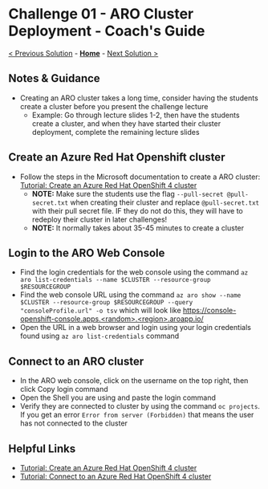 # Challenge 01 - ARO Cluster Deployment - Coach's Guide 

[< Previous Solution](./Solution-00.md) - **[Home](./README.md)** - [Next Solution >](./Solution-02.md)

## Notes & Guidance

- Creating an ARO cluster takes a long time, consider having the students create a cluster before you present the challenge lecture
  - Example: Go through lecture slides 1-2, then have the students create a cluster, and when they have started their cluster deployment, complete the remaining lecture slides

## Create an Azure Red Hat Openshift cluster

- Follow the steps in the Microsoft documentation to create a ARO cluster: [Tutorial: Create an Azure Red Hat OpenShift 4 cluster](https://docs.microsoft.com/en-us/azure/openshift/tutorial-create-cluster)
  - **NOTE:** Make sure the students use the flag `--pull-secret @pull-secret.txt` when creating their cluster and replace `@pull-secret.txt` with their pull secret file. IF they do not do this, they will have to redeploy their cluster in later challenges!
  - **NOTE:** It normally takes about 35-45 minutes to create a cluster

## Login to the ARO Web Console

- Find the login credentials for the web console using the command `az aro list-credentials --name $CLUSTER --resource-group $RESOURCEGROUP`
- Find the web console URL using the command `az aro show --name $CLUSTER --resource-group $RESOURCEGROUP --query "consoleProfile.url" -o tsv` which will look like https://console-openshift-console.apps.<random>.<region>.aroapp.io/
- Open the URL in a web browser and login using your login credentials found using `az aro list-credentials` command

## Connect to an ARO cluster

- In the ARO web console, click on the username on the top right, then click Copy login command
- Open the Shell you are using and paste the login command
- Verify they are connected to cluster by using the command `oc projects`. If you get an error `Error from server (Forbidden)` that means the user has not connected to the cluster

## Helpful Links

- [Tutorial: Create an Azure Red Hat OpenShift 4 cluster](https://docs.microsoft.com/en-us/azure/openshift/tutorial-create-cluster)
- [Tutorial: Connect to an Azure Red Hat OpenShift 4 cluster](https://docs.microsoft.com/en-us/azure/openshift/tutorial-connect-cluster)
